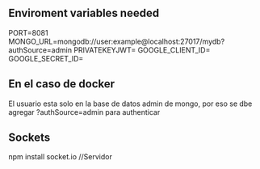 ## Enviroment variables needed

PORT=8081
MONGO_URL=mongodb://user:example@localhost:27017/mydb?authSource=admin
PRIVATEKEYJWT=
GOOGLE_CLIENT_ID=
GOOGLE_SECRET_ID=

## En el caso de docker

El usuario esta solo en la base de datos admin de mongo, por eso se dbe agregar
?authSource=admin para authenticar

## Sockets

npm install socket.io //Servidor
